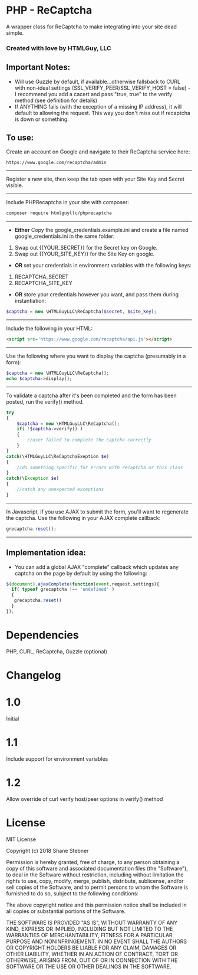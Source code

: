 # PHP - ReCaptcha
A wrapper class for ReCaptcha to make integrating into your site dead simple.

### Created with love by HTMLGuy, LLC
 
## Important Notes:

* Will use Guzzle by default, if available...otherwise fallsback to CURL with non-ideal settings
(SSL_VERIFY_PEER/SSL_VERIFY_HOST = false) - I recommend you add a cacert and pass "true, true" to the verify method (see definition for details)
* If ANYTHING fails (with the exception of a missing IP address), it will default to allowing the request. This way you don't miss out if recaptcha is down or something.

## To use:

Create an account on Google and navigate to their ReCaptcha service here:
```link
https://www.google.com/recaptcha/admin
```
___
Register a new site, then keep the tab open with your Site Key and Secret visible.
___
Include PHPRecaptcha in your site with composer:
```bash
composer require htmlguyllc/phprecaptcha
```
___
+ __Either__ Copy the google_credentials.example.ini and create a file named google_credentials.ini in the same folder:
 1. Swap out {{YOUR_SECRET}} for the Secret key on Google.
 2. Swap out {{YOUR_SITE_KEY}} for the Site Key on google.
 
+ __OR__ set your credentials in environment variables with the following keys:
 1. RECAPTCHA_SECRET
 2. RECAPTCHA_SITE_KEY
 
+ __OR__ store your credentials however you want, and pass them during instantiation:
 ```php
 $captcha = new \HTMLGuyLLC\ReCaptcha($secret, $site_key);
 ```
___

Include the following in your HTML:
```html
<script src='https://www.google.com/recaptcha/api.js'></script>
```
___
Use the following where you want to display the captcha (presumably in a form):

```php
$captcha = new \HTMLGuyLLC\ReCaptcha();
echo $captcha->display();
```
___
To validate a captcha after it's been completed and the form has been posted, run the verify() method.
```php
try
{
    $captcha = new \HTMLGuyLLC\ReCaptcha();
    if( !$captcha->verify() )
    {
        //user failed to complete the captcha correctly
    }
}
catch(\HTMLGuyLLC\ReCaptchaExeption $e)
{
    //do something specific for errors with recaptcha or this class
}
catch(\Exception $e)
{
    //catch any unexpected exceptions
}
```
___
In Javascript, if you use AJAX to submit the form, you'll want to regenerate the captcha.
Use the following in your AJAX complete callback:

```javascript
grecaptcha.reset();
```
___
## Implementation idea:

* You can add a global AJAX "complete" callback which updates any captcha on the page by default by using the following:

```javascript
$(document).ajaxComplete(function(event,request,settings){
  if( typeof grecaptcha !== 'undefined' )
  {
   grecaptcha.reset()
  }
});
```

Dependencies
=======
PHP, CURL, ReCaptcha, Guzzle (optional)

Changelog
======
# 1.0
Initial
# 1.1
Include support for environment variables
# 1.2
Allow override of curl verify host/peer options in verify() method

License
=======
MIT License

Copyright (c) 2018 Shane Stebner

Permission is hereby granted, free of charge, to any person obtaining a copy
of this software and associated documentation files (the "Software"), to deal
in the Software without restriction, including without limitation the rights
to use, copy, modify, merge, publish, distribute, sublicense, and/or sell
copies of the Software, and to permit persons to whom the Software is
furnished to do so, subject to the following conditions:

The above copyright notice and this permission notice shall be included in all
copies or substantial portions of the Software.

THE SOFTWARE IS PROVIDED "AS IS", WITHOUT WARRANTY OF ANY KIND, EXPRESS OR
IMPLIED, INCLUDING BUT NOT LIMITED TO THE WARRANTIES OF MERCHANTABILITY,
FITNESS FOR A PARTICULAR PURPOSE AND NONINFRINGEMENT. IN NO EVENT SHALL THE
AUTHORS OR COPYRIGHT HOLDERS BE LIABLE FOR ANY CLAIM, DAMAGES OR OTHER
LIABILITY, WHETHER IN AN ACTION OF CONTRACT, TORT OR OTHERWISE, ARISING FROM,
OUT OF OR IN CONNECTION WITH THE SOFTWARE OR THE USE OR OTHER DEALINGS IN THE
SOFTWARE.
